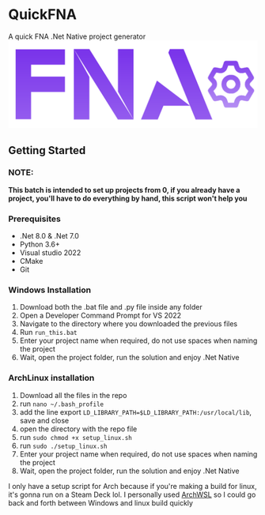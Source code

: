 # QuickFNA
A quick FNA .Net Native project generator 
![Logo](Resources/logo.png)

## Getting Started
### NOTE:
**This batch is intended to set up projects from 0, if you already have a project, you'll have to do everything by hand, this script won't help you**
### Prerequisites

* .Net 8.0 & .Net 7.0
* Python 3.6+
* Visual studio 2022
* CMake
* Git
### Windows Installation
1. Download both the .bat file and .py file inside any folder
2. Open a Developer Command Prompt for VS 2022
3. Navigate to the directory where you downloaded the previous files
4. Run ```run_this.bat ```
5. Enter your project name when required, do not use spaces when naming the project
6. Wait, open the project folder, run the solution and enjoy .Net Native 

### ArchLinux installation
1. Download all the files in the repo
2. run ```nano ~/.bash_profile```
3. add the line export ```LD_LIBRARY_PATH=$LD_LIBRARY_PATH:/usr/local/lib```, save and close
4. open the directory with the repo file
5. run ```sudo chmod +x setup_linux.sh```
6. run ```sudo ./setup_linux.sh```
7. Enter your project name when required, do not use spaces when naming the project
8. Wait, open the project folder, run the solution and enjoy .Net Native

I only have a setup script for Arch because if you're making a build for linux, it's gonna run on a Steam Deck lol. I personally used [ArchWSL](https://github.com/yuk7/ArchWSL.git) so I could go back and forth between Windows and linux build quickly
